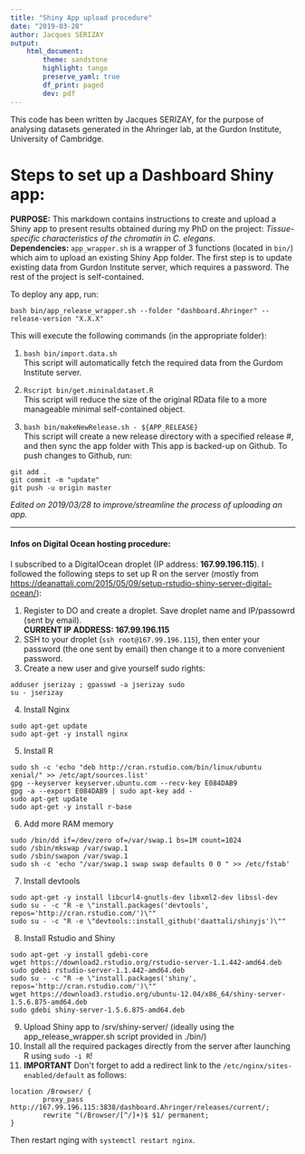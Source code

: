 ```yaml
---
title: "Shiny App upload procedure"
date: "2019-03-28"
author: Jacques SERIZAY
output:
    html_document:
        theme: sandstone
        highlight: tango
        preserve_yaml: true
        df_print: paged
        dev: pdf
---
```

This code has been written by Jacques SERIZAY, for the purpose of analysing datasets generated in the Ahringer lab, at the Gurdon Institute, University of Cambridge.  

# Steps to set up a Dashboard Shiny app:
 
__PURPOSE:__ This markdown contains instructions to create and upload a Shiny app to present results obtained during my PhD on the project: *Tissue-specific characteristics of the chromatin in C. elegans*.  
__Dependencies:__ `app_wrapper.sh` is a wrapper of 3 functions (located in `bin/`) which aim to upload an existing Shiny App folder. The first step is to update existing data from Gurdon Institute server, which requires a password. The rest of the project is self-contained.  

To deploy any app, run:  
```
bash bin/app_release_wrapper.sh --folder "dashboard.Ahringer" --release-version "X.X.X"
```

This will execute the following commands (in the appropriate folder):  
1. ```bash bin/import.data.sh```  
This script will automatically fetch the required data from the Gurdom Institute server.

2. ```Rscript bin/get.mininaldataset.R```  
This script will reduce the size of the original RData file to a more manageable minimal self-contained object.

3. ```bash bin/makeNewRelease.sh - ${APP_RELEASE}```  
This script will create a new release directory with a specified release #, and then sync the app folder with 
This app is backed-up on Github. To push changes to Github, run:

```
git add .
git commit -m "update"
git push -u origin master
```

_Edited on 2019/03/28 to improve/streamline the process of uploading an app._

-------------------

#### Infos on Digital Ocean hosting procedure:
I subscribed to a DigitalOcean droplet (IP address: **167.99.196.115**). I followed the following steps to set up R on the server (mostly from https://deanattali.com/2015/05/09/setup-rstudio-shiny-server-digital-ocean/):
1. Register to DO and create a droplet. Save droplet name and IP/passowrd (sent by email).  
**CURRENT IP ADDRESS: 167.99.196.115**
2. SSH to your droplet (```ssh root@167.99.196.115```), then enter your password (the one sent by email) then change it to a more convenient password. 
3. Create a new user and give yourself sudo rights: 
```
adduser jserizay ; gpasswd -a jserizay sudo
su - jserizay
```
4. Install Nginx
```
sudo apt-get update
sudo apt-get -y install nginx
```
5. Install R  
```
sudo sh -c 'echo "deb http://cran.rstudio.com/bin/linux/ubuntu xenial/" >> /etc/apt/sources.list'
gpg --keyserver keyserver.ubuntu.com --recv-key E084DAB9
gpg -a --export E084DAB9 | sudo apt-key add -
sudo apt-get update
sudo apt-get -y install r-base
```
6. Add more RAM memory
```
sudo /bin/dd if=/dev/zero of=/var/swap.1 bs=1M count=1024
sudo /sbin/mkswap /var/swap.1
sudo /sbin/swapon /var/swap.1
sudo sh -c 'echo "/var/swap.1 swap swap defaults 0 0 " >> /etc/fstab'
```
7. Install devtools
```
sudo apt-get -y install libcurl4-gnutls-dev libxml2-dev libssl-dev
sudo su - -c "R -e \"install.packages('devtools', repos='http://cran.rstudio.com/')\""
sudo su - -c "R -e \"devtools::install_github('daattali/shinyjs')\""
```
8. Install Rstudio and Shiny
```
sudo apt-get -y install gdebi-core
wget https://download2.rstudio.org/rstudio-server-1.1.442-amd64.deb
sudo gdebi rstudio-server-1.1.442-amd64.deb
sudo su - -c "R -e \"install.packages('shiny', repos='http://cran.rstudio.com/')\""
wget https://download3.rstudio.org/ubuntu-12.04/x86_64/shiny-server-1.5.6.875-amd64.deb
sudo gdebi shiny-server-1.5.6.875-amd64.deb
```
9. Upload Shiny app to /srv/shiny-server/ (ideally using the app_release_wrapper.sh script provided in ./bin/)
10. Install all the required packages directly from the server after launching R using ```sudo -i R```!
11. **IMPORTANT** Don't forget to add a redirect link to the `/etc/nginx/sites-enabled/default` as follows: 
```
location /Browser/ {
        proxy_pass http://167.99.196.115:3838/dashboard.Ahringer/releases/current/;
        rewrite ^(/Browser/[^/]+)$ $1/ permanent;
}
```
Then restart nging with `systemctl restart nginx`.
<br>